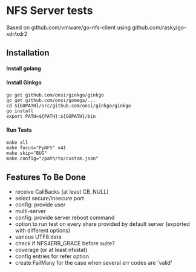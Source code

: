 # NFS Server tests
Based on github.com/vmware/go-nfs-client using github.com/rasky/go-xdr/xdr2 


## Installation

#### Install golang

#### Install Ginkgo
	go get github.com/onsi/ginkgo/ginkgo
	go get github.com/onsi/gomega/...
	cd ${GOPATH}/src/github.com/onsi/ginkgo/ginkgo
	go install
	export PATH=${PATH}:${GOPATH}/bin

#### Run Tests
    make all
    make focus="PyNFS" v41
    make skip="BUG"
    make config="/path/to/custom.json"

## Features To Be Done
- receive CallBacks (at least CB_NULL)
- select secure/insecure port
- config: provide user
- multi-server
- config: provide server reboot command
- option to run test on every share provided by default server (exported with different options)
- various UTF8 data
- check if NFS4ERR_GRACE before suite?
- coverage (or at least nfsstat)
- config entries for refer option
- create FailMany for the case when several err codes are 'valid'